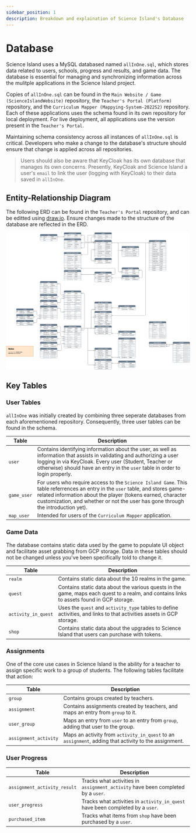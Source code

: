 ```yaml
---
sidebar_position: 1
description: Breakdown and explaination of Science Island's Database
---
```


# Database

Science Island uses a MySQL databased named `allInOne.sql`, which stores data related to users, schools, progress and results, and game data. The database is essential for managing and synchronizing information across the mulitple applications in the Science Island project.

Copies of `allInOne.sql` can be found in the `Main Website / Game (ScienceIslandWebsite)` repository, the `Teacher's Portal (Platform)` repository, and the `Curriculum Mapper (Mappying-System-2022S2)` repository. Each of these applications uses the schema found in its own repository for local deployment. For live deployment, all applications use the version present in the `Teacher's Portal`.

Maintaining schema consistency across all instances of `allInOne.sql` is critical. Developers who make a change to the database's structure should ensure that change is applied across all repositories. 

> Users should also be aware that KeyCloak has its own database that manages its own concerns. Presently, KeyCloak and Science Island a user's `email` to link the user (logging with KeyCloak) to their data saved in `allInOne`.

## Entity-Relationship Diagram

The following ERD can be found in the `Teacher's Portal` repository, and can be editted using [draw.io](https://app.diagrams.net/?src=about). Ensure changes made to the structure of the database are reflected in the ERD.

![ERD](./allInOne-ERD.png)

## Key Tables

### User Tables

`allInOne` was initially created by combining three seperate databases from each aforementioned repository. Consequently, three user tables can be found in the schema.

| Table                         | Description                                                                                     |
| ----------------------------- | ----------------------------------------------------------------------------------------------- |
| `user`                        | Contains identifying information about the user, as well as information that assists in validating and authorizing a user logging in via KeyCloak. Every user (Student, Teacher or otherwise) should have an entry in the `user` table in order to login properly. |
| `game_user`                   | For users who require access to the `Science Island Game`. This table referrences an entry in the `user` table, and stores game-related information about the player (tokens earned, character customization, and whether or not the user has gone through the introduction yet). |
| `map_user`                    | Intended for users of the `Curriculum Mapper` application. |

### Game Data

The database contains static data used by the game to populate UI object and facilitate asset grabbing from GCP storage. Data in these tables should not be changed unless you've been specifically told to change it.

| Table                         | Description                                                                                     |
| ----------------------------- | ----------------------------------------------------------------------------------------------- |
| `realm`                       | Contains static data about the 10 realms in the game.                                    |
| `quest`                       | Contains static data about the various quests in the game, maps each quest to a realm, and contains links to assets found in GCP storage. |
| `activity_in_quest`           | Uses the `quest` and `activity_type` tables to define activities, and links to that activities assets in GCP storage. |
| `shop`                        | Contains static data about the upgrades to Science Island that users can purchase with tokens. | 

### Assignments

One of the core use cases in Science Island is the ability for a teacher to assign specific work to a group of students. The following tables facilitate that action:

| Table                         | Description                                                                                     |
| ----------------------------- | ----------------------------------------------------------------------------------------------- |
| `group`                       | Contains groups created by teachers. |
| `assignment`                  | Contains assignments created by teachers, and maps an entry from `group` to it. |
| `user_group`                  | Maps an entry from `user` to an entry from `group`, adding that user to the group. | 
| `assignment_activity`         | Maps an activity from `activity_in_quest` to an `assignment`, adding that activity to the assignment. |

### User Progress

| Table                         | Description                                                                                     |
| ----------------------------- | ----------------------------------------------------------------------------------------------- |
| `assignment_activity_result`  | Tracks what activities in `assignment_activity` have been completed by a `user`. |
| `user_progress`               | Tracks what activities in `activity_in_quest` have been completed by a `user`. |
| `purchased_item`              | Tracks what items from `shop` have been purchased by a `user`. |